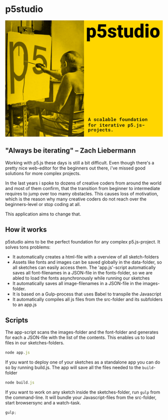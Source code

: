 # p5studio

![branding](docs/branding.jpg)

## "Always be iterating" – Zach Liebermann

Working with p5.js these days is still a bit difficult. Even though there's a pretty nice web-editor for the beginners out there, i've missed good solutions for more complex projects.

In the last years i spoke to dozens of creative coders from around the world and most of them confirm, that the transition from beginner to intermediate requires to jump over too mamy obstacles. This causes loss of motivation, which is the reason why many creative coders do not reach over the beginners-level or stop coding at all.

This application aims to change that.

## How it works

p5studio aims to be the perfect foundation for any complex p5.js-project. It solves tons problems:

- It automatically creates a html-file with a overview of all sketch-folders
- Assets like fonts and images can be saved globally in the data-folder, so all sketches can easily access them. The 'app.js'-script automatically saves all font-filenames in a JSON-file in the fonts-folder, so we are abled to load the fonts asynchronously while running our sketches
- It automatically saves all image-filenames in a JSON-file in the images-folder.
- It is based on a Gulp-process that uses Babel to transpile the Javascript
- It automatically compiles all js files from the src-folder and its subfolders to an app.js

## Scripts

The app-script scans the images-folder and the font-folder and generates for each a JSON-file with the list of the contents. This enables us to load files in our sketches-folders.

```js
node app.js
```

If you want to deploy one of your sketches as a standalone app you can do so by running build.js. The app will save all the files needed to the `build`-folder

```js
node build.js
```

If you want to work on any sketch inside the sketches-folder, run `gulp` from the command-line. It will bundle your Javascript-files from the src-folder, start browsersync and a watch-task.

```js
gulp;
```
